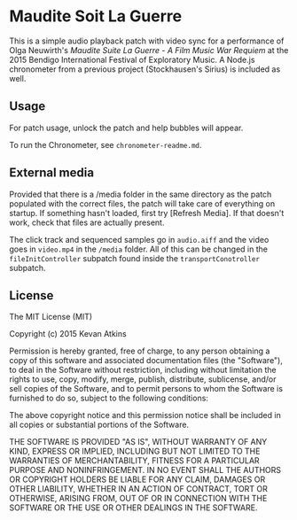 # Maudite Soit La Guerre

This is a simple audio playback patch with video sync for a performance of Olga Neuwirth's _Maudite Suite La Guerre - A Film Music War Requiem_ at the 2015 Bendigo International Festival of Exploratory Music. A Node.js chronometer from a previous project (Stockhausen's Sirius) is included as well.


## Usage

For patch usage, unlock the patch and help bubbles will appear.

To run the Chronometer, see `chronometer-readme.md`.

## External media

Provided that there is a /media folder in the same directory as the patch populated with the correct files, the patch will take care of everything on startup. If something hasn't loaded, first try [Refresh Media]. If that doesn't work, check that files are actually present.

The click track and sequenced samples go in `audio.aiff` and the video goes in `video.mp4` in the `/media` folder. All of this can be changed in the `fileInitController` subpatch found inside the `transportConotroller` subpatch.

## License

The MIT License (MIT)

Copyright (c) 2015 Kevan Atkins

Permission is hereby granted, free of charge, to any person obtaining a copy
of this software and associated documentation files (the "Software"), to deal
in the Software without restriction, including without limitation the rights
to use, copy, modify, merge, publish, distribute, sublicense, and/or sell
copies of the Software, and to permit persons to whom the Software is
furnished to do so, subject to the following conditions:

The above copyright notice and this permission notice shall be included in
all copies or substantial portions of the Software.

THE SOFTWARE IS PROVIDED "AS IS", WITHOUT WARRANTY OF ANY KIND, EXPRESS OR
IMPLIED, INCLUDING BUT NOT LIMITED TO THE WARRANTIES OF MERCHANTABILITY,
FITNESS FOR A PARTICULAR PURPOSE AND NONINFRINGEMENT. IN NO EVENT SHALL THE
AUTHORS OR COPYRIGHT HOLDERS BE LIABLE FOR ANY CLAIM, DAMAGES OR OTHER
LIABILITY, WHETHER IN AN ACTION OF CONTRACT, TORT OR OTHERWISE, ARISING FROM,
OUT OF OR IN CONNECTION WITH THE SOFTWARE OR THE USE OR OTHER DEALINGS IN
THE SOFTWARE.
